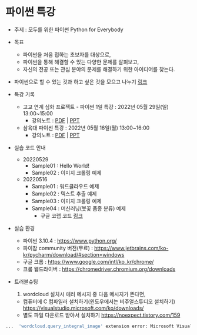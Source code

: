 # 파이썬 특강

* 주제 : 모두를 위한 파이썬 Python for Everybody

* 목표  
  - 파이썬을 처음 접하는 초보자를 대상으로,
  - 파이썬을 통해 해결할 수 있는 다양한 문제를 살펴보고,
  - 자신의 전공 또는 관심 분야의 문제를 해결하기 위한 아이디어를 찾는다.

* 파이썬으로 할 수 있는 것과 하고 싶은 것을 모으고 나누기 [링크](https://docs.google.com/forms/d/e/1FAIpQLScxwKCe0JtHGvnfxwnblOhpKiTRoZiqUeIYqoAVrPYftBXprg/viewform)

* 특강 기록
  - 고교 연계 심화 프로젝트 - 파이썬 1일 특강 : 2022년 05월 29일(일) 13:00~15:00
    - 강의노트 : [PDF](https://github.com/janggoons/python-sl/blob/main/20220529/python-sl-note_20220529.pdf) | [PPT](https://github.com/janggoons/python-sl/blob/main/20220529/python-sl-note_20220529.pptx)
  - 삼육대 파이썬 특강 : 2022년 05월 16일(월) 13:00~16:00
    - 강의노트 : [PDF](https://github.com/janggoons/python-sl/blob/main/20220516/python-sl-note_20220516.pdf) | [PPT](https://www.dropbox.com/s/e6unaqi6z30dkgm/python-sl-note_20220515.pptx?dl=0)

* 실습 코드 안내
  - 20220529
    - Sample01 : Hello World!
    - Sample02 : 이미지 크롤링 예제
  - 20220516
    - Sample01 : 워드클라우드 예제
    - Sample02 : 텍스트 추출 예제
    - Sample03 : 이미지 크롤링 예제
    - Sample04 : 머신러닝(붓꽃 품종 분류) 예제
      * 구글 코랩 코드 [링크](https://colab.research.google.com/drive/1p5raTiNEnUj7oFIA1K-p7uU6bqXmug8P?usp=sharing)

* 실습 환경
  - 파이썬 3.10.4 : https://www.python.org/
  - 파이참 community 버전(무료) : https://www.jetbrains.com/ko-kr/pycharm/download/#section=windows
  - 구글 크롬 : https://www.google.com/intl/ko_kr/chrome/
  - 크롬 웹드라이버 : https://chromedriver.chromium.org/downloads

* 트러블슈팅
  1. wordcloud 설치시 에러 메시지 중 다음 메시지가 뜬다면,
    - 컴퓨터에 C 컴파일러 설치하기(윈도우에서는 비주얼스튜디오 설치하기) https://visualstudio.microsoft.com/ko/downloads/
    - 별도 파일 다운로드 받아서 설치하기 https://noexpect.tistory.com/159
```python
...  'wordcloud.query_integral_image' extension error: Microsoft Visual C++ 14.0 is required. Get it with "Microsoft Visual C++ Build Tools": https://visualstudio.microsoft.com/downloads/ ...
```
